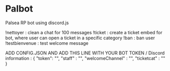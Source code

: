 # Palbot

Palsea RP bot using discord.js 

!nettoyer : clean a chat for 100 messages
!ticket : create a ticket embed for bot, where user can open a ticket in a specific category
!ban : ban user
!testbienvenue : test welcome message

ADD CONFIG.JSON AND ADD THIS LINE WITH YOUR BOT TOKEN / Discord information : 
{
    "token": "",
    "staff" : "",
    "welcomeChannel" : "",
    "ticketcat" : ""
}